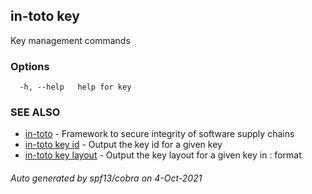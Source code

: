 ## in-toto key

Key management commands

### Options

```
  -h, --help   help for key
```

### SEE ALSO

* [in-toto](in-toto.md)	 - Framework to secure integrity of software supply chains
* [in-toto key id](in-toto_key_id.md)	 - Output the key id for a given key
* [in-toto key layout](in-toto_key_layout.md)	 - Output the key layout for a given key in <KEYID>: <KEYOBJ> format

###### Auto generated by spf13/cobra on 4-Oct-2021
